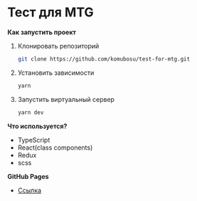 # Тест для MTG

**Как запустить проект**

1. Клонировать репозиторий

   ```bash
   git clone https://github.com/komubosu/test-for-mtg.git
   ```

2. Установить зависимости

   ```bash
   yarn
   ```

3. Запустить виртуальный сервер

   ```bash
   yarn dev
   ```

**Что используется?**

- TypeScript
- React(class components)
- Redux
- scss

**GitHub Pages**

- [Ссылка](https://komubosu.github.io/test-for-mtg/)
